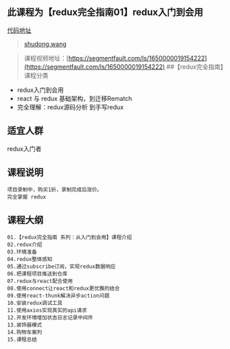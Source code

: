 ## 此课程为【redux完全指南01】redux入门到会用

[代码地址](https://github.com/wsdo/redux-complete-guide-01.git)

> [shudong.wang](https://shudong.wang/about)

> 课程视频地址：[https://segmentfault.com/ls/1650000019154222](https://segmentfault.com/ls/1650000019154222)
##【redux完全指南】课程分类

* redux入门到会用
* react 与 redux 基础架构，到迁移Rematch
* 完全理解：redux源码分析 到手写redux

## 适宜人群

redux入门者

## 课程说明
    项目录制中，购买1折，录制完成后涨价。
    完全掌握 redux

## 课程大纲
    01.【redux完全指南 系列：从入门到会用】课程介绍
    02.redux介绍
    03.环境准备
    04.redux整体感知
    05.通过subscribe订阅，实现redux数据响应
    06.把课程项目推送到仓库
    07.redux与react配合使用
    08.使用connect让react和redux更优雅的结合
    09.使用react-thunk解决异步action问题
    10.安装redux调试工具
    11.使用axios实现真实的api请求
    12.开发环境增加状态日志记录中间件
    13.装饰器模式
    14.购物车案列
    15.课程总结